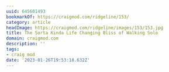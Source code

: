 ```yaml
---
uuid: 645601493
bookmarkOf: https://craigmod.com/ridgeline/153/
category: article
headImage: https://craigmod.com/ridgeline/images/153/153.jpg
title: The Sorta Kinda Life Changing Bliss of Walking Solo
domain: craigmod.com
description: ''
tags:
- craig mod
date: '2023-01-26T19:53:18.632Z'
---
```



